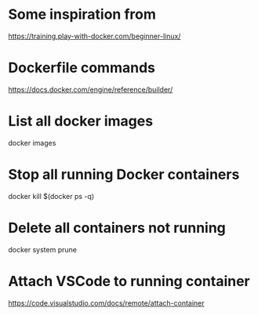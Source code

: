 # Some inspiration from
https://training.play-with-docker.com/beginner-linux/

# Dockerfile commands
https://docs.docker.com/engine/reference/builder/

# List all docker images
docker images 

# Stop all running Docker containers
docker kill $(docker ps -q)

# Delete all containers not running
docker system prune

# Attach VSCode to running container
https://code.visualstudio.com/docs/remote/attach-container
